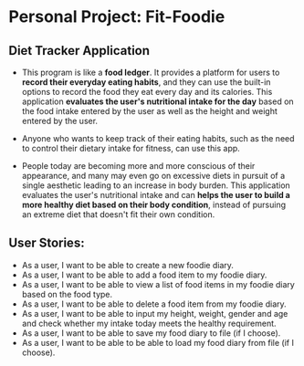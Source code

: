# Personal Project: Fit-Foodie

## Diet Tracker Application

- This program is like a **food ledger**. It provides a platform for users to **record their everyday eating habits**, and they can use the built-in options to record the food they eat every day and its calories.
  This application **evaluates the user's nutritional intake for the day** based on the food intake entered by the user as well as the height and weight entered by the user. 



- Anyone who wants to keep track of their eating habits, such as the need to control their dietary intake for fitness, can use this app.



- People today are becoming more and more conscious of their appearance, and many may even go on excessive diets in pursuit of a single aesthetic leading to an increase in body burden. This application evaluates the user's nutritional intake and can **helps the user to build a more healthy diet based on their body condition**, instead of pursuing an extreme diet that doesn't fit their own condition. 

## User Stories:

- As a user, I want to be able to create a new foodie diary.
- As a user, I want to be able to add a food item to my foodie diary.
- As a user, I want to be able to view a list of food items in my foodie diary based on the food type.
- As a user, I want to be able to delete a food item from my foodie diary.
- As a user, I want to be able to input my height, weight, gender and age and check whether my intake today meets the healthy requirement. 
- As a user, I want to be able to save my food diary to file (if I choose).
- As a user, I want to be able to be able to load my food diary from file (if I choose).

